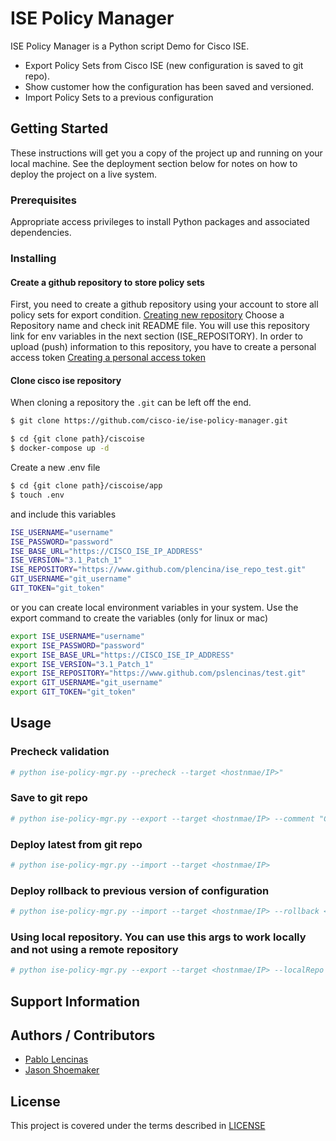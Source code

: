 # ISE Policy Manager
ISE Policy Manager is a Python script Demo for Cisco ISE.

- Export Policy Sets from Cisco ISE (new configuration is saved to git repo). 
- Show customer how the configuration has been saved and versioned.
- Import Policy Sets to a previous configuration


## Getting Started

These instructions will get you a copy of the project up and running on your local machine. See the deployment section below for notes on how to deploy the project on a live system.

### Prerequisites

Appropriate access privileges to install Python packages and associated dependencies.

### Installing

#### Create a github repository to store policy sets
First, you need to create a github repository using your account to store all policy sets for export condition.
[Creating new repository]((https://docs.github.com/en/repositories/creating-and-managing-repositories/creating-a-new-repository))
Choose a Repository name and check init README file.
You will use this repository link for env variables in the next section (ISE_REPOSITORY).
In order to upload (push) information to this repository, you have to create a personal access token
[Creating a personal access token](https://docs.github.com/en/enterprise-server@3.9/authentication/keeping-your-account-and-data-secure/managing-your-personal-access-tokens)


#### Clone cisco ise repository
When cloning a repository the `.git` can be left off the end.

```bash
$ git clone https://github.com/cisco-ie/ise-policy-manager.git
```

```bash
$ cd {git clone path}/ciscoise
$ docker-compose up -d
```

Create a new .env file
```bash
$ cd {git clone path}/ciscoise/app
$ touch .env
```
and include this variables

```bash
ISE_USERNAME="username"
ISE_PASSWORD="password"
ISE_BASE_URL="https://CISCO_ISE_IP_ADDRESS"
ISE_VERSION="3.1_Patch_1"
ISE_REPOSITORY="https://www.github.com/plencina/ise_repo_test.git"
GIT_USERNAME="git_username"
GIT_TOKEN="git_token"
```

or you can create local environment variables in your system.
Use the export command to create the variables (only for linux or mac)
```bash
export ISE_USERNAME="username"
export ISE_PASSWORD="password"
export ISE_BASE_URL="https://CISCO_ISE_IP_ADDRESS"
export ISE_VERSION="3.1_Patch_1"
export ISE_REPOSITORY="https://www.github.com/pslencinas/test.git"
export GIT_USERNAME="git_username"
export GIT_TOKEN="git_token"
```

## Usage

### Precheck validation
```bash
# python ise-policy-mgr.py --precheck --target <hostnmae/IP>"
```

### Save to git repo
```bash
# python ise-policy-mgr.py --export --target <hostnmae/IP> --comment "Comments about changes"
```
### Deploy latest from git repo
```bash
# python ise-policy-mgr.py --import --target <hostnmae/IP>
```
### Deploy rollback to previous version of configuration
```bash
# python ise-policy-mgr.py --import --target <hostnmae/IP> --rollback <commit_id>
```

### Using local repository. You can use this args to work locally and not using a remote repository
```bash
# python ise-policy-mgr.py --export --target <hostnmae/IP> --localRepo
```

## Support Information


## Authors / Contributors

* [Pablo Lencinas](mailto:plencina@cisco.com)
* [Jason Shoemaker](mailto:jashoema@cisco.com)


## License

This project is covered under the terms described in [LICENSE](./LICENSE)
